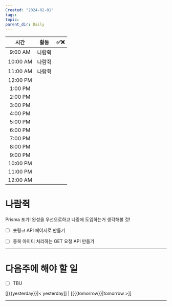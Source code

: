 ```yaml
---
Created: "2024-02-01"
tags: 
topic: 
parent_dir: Daily
---
```

| 시간 | 활동 | ✅❌ |
| :--: | :--: | ---- |
| 9:00 AM | 나람쥑 |  |
| 10:00 AM | 나람쥑 |  |
| 11:00 AM | 나람쥑 |  |
| 12:00 PM |  |  |
| 1:00 PM |  |  |
| 2:00 PM |  |  |
| 3:00 PM |  |  |
| 4:00 PM |  |  |
| 5:00 PM |  |  |
| 6:00 PM |  |  |
| 7:00 PM |  |  |
| 8:00 PM |  |  |
| 9:00 PM |  |  |
| 10:00 PM |  |  |
| 11:00 PM |  |  |
| 12:00 AM |  |  |
# 나람쥑
Prisma 포기! 완성을 우선으로하고 나중에 도입하는거 생각해볼 것!
- [ ] 숏링크 API 페이지로 만들기

- [ ] 중복 아이디 처리하는 GET 요청 API 만들기

----
# 다음주에 해야 할 일
- [ ] TBU 
  
[[{{yesterday}}|< yesterday]] | [[{{tomorrow}}|tomorrow >]]  
  
---  
